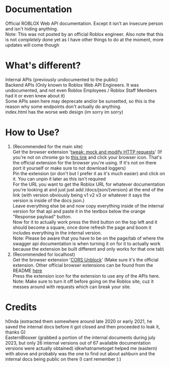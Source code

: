 # Documentation
  Official ROBLOX Web API documentation. Except it isn't an insecure person and isn't hiding anything.\
  Note: This was not posted by an official Roblox engineer. Also note that this is not *completely* done yet as I have other things to do at the moment, more updates will come though
# What's different?
  Internal APIs (previously undocumented to the public)\
  Backend APIs (Only known to Roblox Web API Engineers. It was undocumented, and not even Roblox Employees / Roblox Staff Members had it or even knew about it)\
  Some APIs seen here may deprecate and/or be sunsetted, so this is the reason why some endpoints don't actually do anything.\
  index.html has the worse web design (im sorry im sorry)
# How to Use?
  1. (Recommended for the main site)\
     Get the browser extension '[tweak: mock and modify HTTP requests](https://chromewebstore.google.com/detail/tweak-mock-and-modify-htt/feahianecghpnipmhphmfgmpdodhcapi)' (If you're not on chrome go to [this link](https://tweak-extension.com/) and click your browser icon. That's the official extension for the browser you're using. If it's not on there port it yourself or make sure to not download loggers)\
     Pin the extension (or don't but I prefer it as it's much easier) and click on it. You can unpin it later as this isn't required\
     For the URL you want to get the Roblox URL for whatever documentation you're looking at and just just add /docs/json/{version} at the end of the link (with version obviously being v1 v2 v3 or whatever it says the version is inside of the docs json.)\
     Leave everything else be and now copy everything inside of the internal version for that api and paste it in the textbox below the orange "Response payload" button.\
     Now for it to actually work press the third button on the top left and it should become a square, once done refresh the page and boom it includes everything in the internal version.\
     Note: Please be aware that you have to be on the page/tab of where the swagger api documentation is when turning it on for it to actually work because the extension be built different and only works for that one tab\
  2. (Recommended for localhost)\
    Get the browser extension '[CORS Unblock](https://chromewebstore.google.com/detail/cors-unblock/lfhmikememgdcahcdlaciloancbhjino)' (Make sure it's the official extension. Other official browser extensions can be found from the README [here](https://github.com/balvin-perrie/Access-Control-Allow-Origin---Unblock)\
    Press the extension icon for the extension to use any of the APIs here.\
    Note: Make sure to turn it off before going on the Roblox site, cuz it messes around with requests which can break your site.
# Credits
  h0nda (extracted them somewhere around late 2020 or early 2021, he saved the internal docs before it got closed and then proceeded to leak it, thanks G)\
  EasternBloxxer (grabbed a portion of the internal documents during july 2023, but only 26 internal versions out of 67 available documentation versions were actually obtained)
  idkwhatnametoget helped me (eastern) with above and probably was the one to find out about ashburn and the internal docs being public on there (I cant remember ):)
